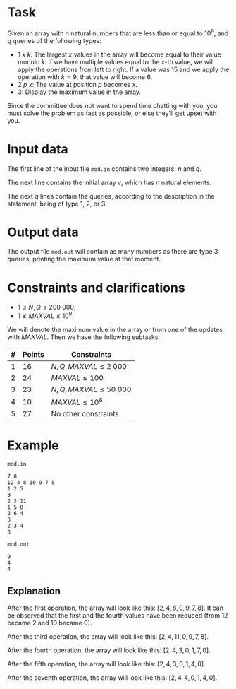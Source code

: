 
# Task

Given an array with $n$ natural numbers that are less than or equal to $10^9$, and $q$ queries of the following types:

* $1 \ x \ k$: The largest $x$ values in the array will become equal to their value modulo $k$. If we have multiple values equal to the $x$-th value, we will apply the operations from left to right. If a value was $15$ and we apply the operation with $k = 9$, that value will become $6$.
* $2 \ p \ x$: The value at position $p$ becomes $x$.
* $3$: Display the maximum value in the array.

Since the committee does not want to spend time chatting with you, you must solve the problem as fast as possible, or else they'll get upset with you.

# Input data

The first line of the input file `mod.in` contains two integers, $n$ and $q$.

The next line contains the initial array $v$, which has $n$ natural elements.

The next $q$ lines contain the queries, according to the description in the statement, being of type $1$, $2$, or $3$.

# Output data

The output file `mod.out` will contain as many numbers as there are type $3$ queries, printing the maximum value at that moment.

# Constraints and clarifications

* $1 \leq N, Q \leq 200 \ 000$;
* $1 \leq MAXVAL \leq 10^9$;

We will denote the maximum value in the array or from one of the updates with $MAXVAL$. Then we have the following subtasks:

| # | Points | Constraints | 
| - | ------- | ---------- |
| 1 | 16 | $N, Q, MAXVAL \leq 2 \ 000$ |
| 2 | 24 | $MAXVAL \leq 100$ |
| 3 | 23 | $N, Q, MAXVAL \leq 50 \ 000$ |
| 4 | 10 | $MAXVAL \leq 10^6$ |
| 5 | 27 | No other constraints |

# Example

`mod.in`
```
7 8
12 4 8 10 9 7 8
1 2 5
3
2 3 11
1 5 8
2 6 4
3
2 3 4
3
```

`mod.out`
```
9
4
4
```

## Explanation

After the first operation, the array will look like this: $[2, 4, 8, 0, 9, 7, 8]$. It can be observed that the first and the fourth values have been reduced (from $12$ became $2$ and $10$ became $0$).

After the third operation, the array will look like this: $[2, 4, 11, 0, 9, 7, 8]$.

After the fourth operation, the array will look like this: $[2, 4, 3, 0, 1, 7, 0]$.

After the fifth operation, the array will look like this: $[2, 4, 3, 0, 1, 4, 0]$.

After the seventh operation, the array will look like this: $[2, 4, 4, 0, 1, 4, 0]$.
